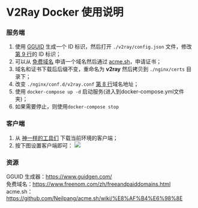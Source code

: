 # V2Ray Docker 使用说明

### 服务端
1. 使用 [GGUID](https://www.guidgen.com/) 生成一个 ID 标识，然后打开 `./v2ray/config.json` 文件，修改[第 9 行](https://github.com/wubaiqing/v2ray-docker-compose/blob/master/v2ray/config.json#L9)的 ID 标识；
2. 可以从 [免费域名](https://www.freenom.com/zh/freeandpaiddomains.html) 申请一个域名然后通过 [acme.sh](https://github.com/Neilpang/acme.sh/wiki/%E8%AF%B4%E6%98%8E)，申请证书；
3. 域名和证书下载后后缀不变，重命名为 **v2ray** 然后拷贝到 `./nginx/certs` 目录下；
4. 改变 `./nginx/conf.d/v2ray.conf` [第 8 行](https://github.com/wubaiqing/v2ray-docker-compose/blob/master/nginx/conf.d/v2ray.conf#L8)域名地址；
5. 使用 `docker-compose up -d` 启动服务(进入到docker-compose.yml文件夹)；
6. 如果需要停止，则使用`docker-compose stop`

### 客户端
1. 从 [神一样的工具们](https://www.v2ray.com/awesome/tools.html) 下载当前环境的客户端；
2. 按下图设置客户端即可：
![](./images/client.png)


### 资源
GGUID 生成器：https://www.guidgen.com/  
免费域名：https://www.freenom.com/zh/freeandpaiddomains.html  
acme.sh：https://github.com/Neilpang/acme.sh/wiki/%E8%AF%B4%E6%98%8E
